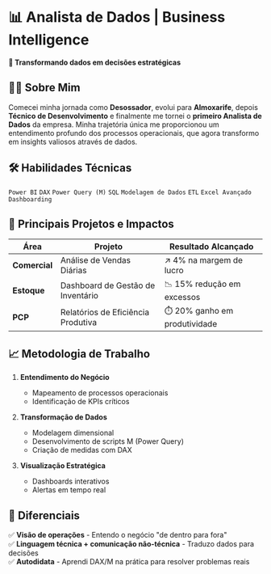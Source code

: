 # 📊 Analista de Dados | Business Intelligence

**🚀 Transformando dados em decisões estratégicas**

## 👨‍💻 Sobre Mim

Comecei minha jornada como **Desossador**, evolui para **Almoxarife**, depois **Técnico de Desenvolvimento** e finalmente me tornei o **primeiro Analista de Dados** da empresa. Minha trajetória única me proporcionou um entendimento profundo dos processos operacionais, que agora transformo em insights valiosos através de dados.

## 🛠️ Habilidades Técnicas

`Power BI` `DAX` `Power Query (M)` `SQL` `Modelagem de Dados` `ETL` `Excel Avançado` `Dashboarding`

## 💼 Principais Projetos e Impactos

| Área         | Projeto                          | Resultado Alcançado |
|--------------|----------------------------------|---------------------|
| **Comercial** | Análise de Vendas Diárias       | ↗️ 4% na margem de lucro |
| **Estoque**   | Dashboard de Gestão de Inventário | 📉 15% redução em excessos |
| **PCP**       | Relatórios de Eficiência Produtiva | ⏱️ 20% ganho em produtividade |

## 📈 Metodologia de Trabalho

1. **Entendimento do Negócio**  
   - Mapeamento de processos operacionais
   - Identificação de KPIs críticos

2. **Transformação de Dados**  
   - Modelagem dimensional
   - Desenvolvimento de scripts M (Power Query)
   - Criação de medidas com DAX

3. **Visualização Estratégica**  
   - Dashboards interativos
   - Alertas em tempo real

## 🌟 Diferenciais

✅ **Visão de operações** - Entendo o negócio "de dentro para fora"  
✅ **Linguagem técnica + comunicação não-técnica** - Traduzo dados para decisões  
✅ **Autodidata** - Aprendi DAX/M na prática para resolver problemas reais  

